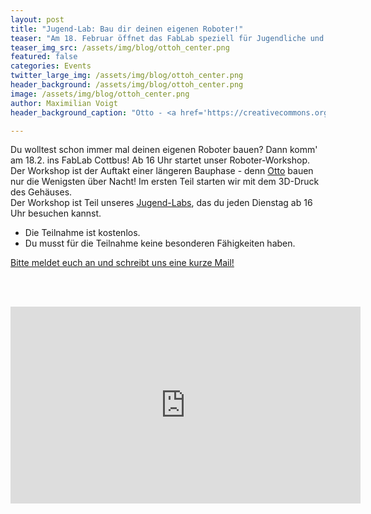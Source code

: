 ```yaml
---
layout: post
title: "Jugend-Lab: Bau dir deinen eigenen Roboter!"
teaser: "Am 18. Februar öffnet das FabLab speziell für Jugendliche und Roboter Liebhaber und Liebhaberinnen - um 16 Uhr geht's los!"
teaser_img_src: /assets/img/blog/ottoh_center.png
featured: false
categories: Events
twitter_large_img: /assets/img/blog/ottoh_center.png
header_background: /assets/img/blog/ottoh_center.png
image: /assets/img/blog/ottoh_center.png
author: Maximilian Voigt
header_background_caption: "Otto - <a href='https://creativecommons.org/licenses/by-sa/4.0/'>CC-BY-SA 4.0</a>: <a href='https://wikifactory.com/@cparrapa'>cparrapa</a>"

---
```


Du wolltest schon immer mal deinen eigenen Roboter bauen? Dann komm' am 18.2. ins FabLab Cottbus! Ab 16 Uhr startet unser Roboter-Workshop. Der Workshop ist der Auftakt einer längeren Bauphase - denn [Otto](https://wikifactory.com/+OttoDIY/humanoid) bauen nur die Wenigsten über Nacht! Im ersten Teil starten wir mit dem 3D-Druck des Gehäuses.
<br>Der Workshop ist Teil unseres <a href="https://fablabcb.de/projects/jugend-lab-cottbus/">Jugend-Labs</a>, das du jeden Dienstag ab 16 Uhr besuchen kannst.



* Die Teilnahme ist kostenlos.
* Du musst für die Teilnahme keine besonderen Fähigkeiten haben.

<a href="mailto:info@fablab-cottbus.de">Bitte meldet euch an und schreibt uns eine kurze Mail!</a>

<br><br>
<div class="video"><iframe width="560" height="315" src="https://www.youtube-nocookie.com/embed/VD6sgTo6NOY" frameborder="0" allow="accelerometer; autoplay; encrypted-media; gyroscope; picture-in-picture" allowfullscreen></iframe></div>